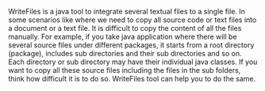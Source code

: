 WriteFiles is a java tool to integrate several textual files to a single file. In some scenarios like where we need to copy all source code  or text files into a document or a text file. It is difficult to copy the content of all the files manually. For example, if you take java application where there will be several source files under different packages, it starts from a root directory (package), includes sub directories and their sub directories and so on. Each directory or sub  directory may have their individual java classes. If you want to copy all these source files including the files in the sub folders, think how difficult it is to do so. WriteFiles tool can help you to do the same.
